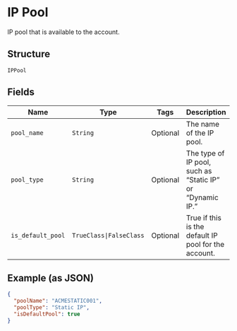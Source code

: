 
# IP Pool

IP pool that is available to the account.

## Structure

`IPPool`

## Fields

| Name | Type | Tags | Description |
|  --- | --- | --- | --- |
| `pool_name` | `String` | Optional | The name of the IP pool. |
| `pool_type` | `String` | Optional | The type of IP pool, such as “Static IP” or “Dynamic IP.” |
| `is_default_pool` | `TrueClass\|FalseClass` | Optional | True if this is the default IP pool for the account. |

## Example (as JSON)

```json
{
  "poolName": "ACMESTATIC001",
  "poolType": "Static IP",
  "isDefaultPool": true
}
```

